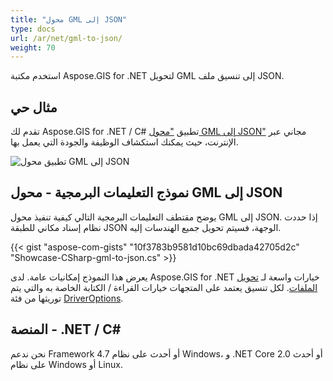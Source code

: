 ```yaml
---
title: "محول GML إلى JSON"
type: docs
url: /ar/net/gml-to-json/
weight: 70
---
```


استخدم مكتبة Aspose.GIS for .NET لتحويل GML إلى تنسيق ملف JSON.

## **مثال حي**

تقدم لك Aspose.GIS for .NET / C# تطبيق ["محول GML إلى JSON"](https://products.aspose.app/gis/conversion/gml-to-json) مجاني عبر الإنترنت، حيث يمكنك استكشاف الوظيفة والجودة التي يعمل بها.

![تطبيق محول GML إلى JSON](conversion.png)

## **نموذج التعليمات البرمجية - محول GML إلى JSON**

يوضح مقتطف التعليمات البرمجية التالي كيفية تنفيذ محول GML إلى JSON. إذا حددت نظام إسناد مكاني للطبقة JSON الوجهة، فسيتم تحويل جميع الهندسات إليه. 

{{< gist "aspose-com-gists" "10f3783b9581d10bc69dbada42705d2c" "Showcase-CSharp-gml-to-json.cs" >}}

يعرض هذا النموذج إمكانيات عامة. لدى Aspose.GIS for .NET خيارات واسعة لـ [تحويل الملفات](https://docs.aspose.com/gis/net/vector-layers/). لكل تنسيق يعتمد على المتجهات خيارات القراءة / الكتابة الخاصة به والتي يتم توريثها من فئة [DriverOptions](https://reference.aspose.com/gis/net/aspose.gis/driveroptions).

## **المنصة - .NET / C#**

نحن ندعم Framework 4.7 أو أحدث على نظام Windows، و .NET Core 2.0 أو أحدث على نظام Windows أو Linux.
